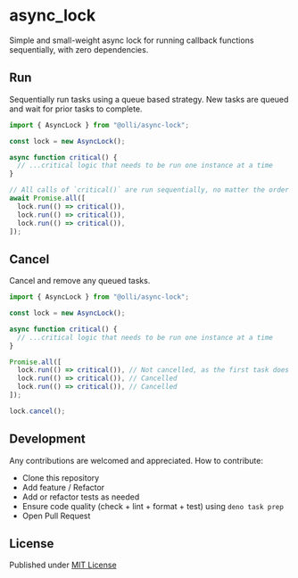 # async_lock

Simple and small-weight async lock for running callback functions sequentially,
with zero dependencies.

## Run

Sequentially run tasks using a queue based strategy. New tasks are queued and
wait for prior tasks to complete.

```ts
import { AsyncLock } from "@olli/async-lock";

const lock = new AsyncLock();

async function critical() {
  // ...critical logic that needs to be run one instance at a time
}

// All calls of `critical()` are run sequentially, no matter the order
await Promise.all([
  lock.run(() => critical()),
  lock.run(() => critical()),
  lock.run(() => critical()),
]);
```

## Cancel

Cancel and remove any queued tasks.

```ts
import { AsyncLock } from "@olli/async-lock";

const lock = new AsyncLock();

async function critical() {
  // ...critical logic that needs to be run one instance at a time
}

Promise.all([
  lock.run(() => critical()), // Not cancelled, as the first task does not need to wait
  lock.run(() => critical()), // Cancelled
  lock.run(() => critical()), // Cancelled
]);

lock.cancel();
```

## Development

Any contributions are welcomed and appreciated. How to contribute:

- Clone this repository
- Add feature / Refactor
- Add or refactor tests as needed
- Ensure code quality (check + lint + format + test) using `deno task prep`
- Open Pull Request

## License

Published under
[MIT License](https://github.com/oliver-oloughlin/async_lock/blob/main/LICENSE)
